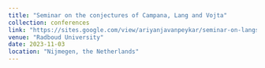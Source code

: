 ```yaml
---
title: "Seminar on the conjectures of Campana, Lang and Vojta"
collection: conferences
link: "https://sites.google.com/view/ariyanjavanpeykar/seminar-on-langs-conjectures"
venue: "Radboud University"
date: 2023-11-03
location: "Nijmegen, the Netherlands"
---
```

